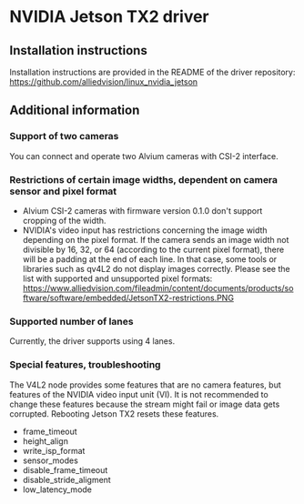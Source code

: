 # NVIDIA Jetson TX2 driver 

## Installation instructions
Installation instructions are provided in the README of the driver repository:   
https://github.com/alliedvision/linux_nvidia_jetson

## Additional information

### Support of two cameras
You can connect and operate two Alvium cameras with CSI-2 interface.

### Restrictions of certain image widths, dependent on camera sensor and pixel format
* Alvium CSI-2 cameras with firmware version 0.1.0 don't support cropping of the width.
* NVIDIA's video input has restrictions concerning the image width depending on the pixel format. 
If the camera sends an image width not divisible by 16, 32, or 64 (according to the current pixel format), there will be a padding at the end of each line.
In that case, some tools or libraries such as qv4L2 do not display images correctly.
Please see the list with supported and unsupported pixel formats:   
https://www.alliedvision.com/fileadmin/content/documents/products/software/software/embedded/JetsonTX2-restrictions.PNG

### Supported number of lanes
Currently, the driver supports using 4 lanes.

### Special features, troubleshooting
The V4L2 node provides some features that are no camera features, but features of the NVIDIA video input unit (VI).
It is not recommended to change these features because the stream might fail or image data gets corrupted.
Rebooting Jetson TX2 resets these features.
* frame_timeout  
* height_align 
* write_isp_format 
* sensor_modes 
* disable_frame_timeout 
* disable_stride_aligment 
* low_latency_mode
